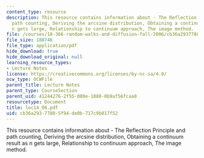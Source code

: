 ```yaml
---
content_type: resource
description: This resource contains information about - The Reflection Principle and
  path counting, Deriving the arcsine distribution, Obtaining a continuum result as
  n gets large, Relationship to continuum approach, The image method.
file: /courses/18-366-random-walks-and-diffusion-fall-2006/cb36a29377805f94de0b717c9b017f52_lec14_06.pdf
file_size: 188746
file_type: application/pdf
hide_download: true
hide_download_original: null
learning_resource_types:
- Lecture Notes
license: https://creativecommons.org/licenses/by-nc-sa/4.0/
ocw_type: OCWFile
parent_title: Lecture Notes
parent_type: CourseSection
parent_uid: 41244276-2f55-080e-1888-0b9af56fcaa8
resourcetype: Document
title: lec14_06.pdf
uid: cb36a293-7780-5f94-de0b-717c9b017f52
---
```

This resource contains information about - The Reflection Principle and path counting, Deriving the arcsine distribution, Obtaining a continuum result as n gets large, Relationship to continuum approach, The image method.
